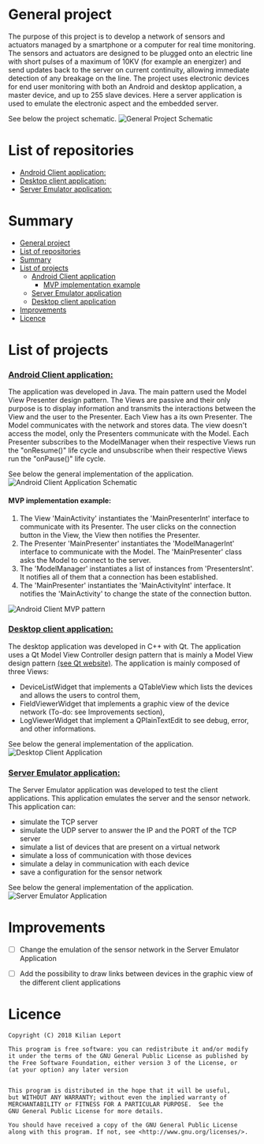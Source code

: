 # General project

The purpose of this project is to develop a network of sensors and actuators managed by a smartphone or a computer for real time monitoring. The sensors and actuators are designed to be plugged onto an electric line with short pulses of a maximum of 10KV (for example an energizer) and send updates back to the server on current continuity, allowing immediate detection of any breakage on the line. The project uses electronic devices for end user monitoring with both an Android and desktop application, a master device, and up to 255 slave devices. Here a server application is used to emulate the electronic aspect and the embedded server.

See below the project schematic. 
<img src="../master/image/schema.png" alt="General Project Schematic"/>

# List of repositories

* [Android Client application:](https://github.com/KilianLeport/androidClientApplication)
* [Desktop client application:](https://github.com/KilianLeport/desktopClientApplication)
* [Server Emulator application:](https://github.com/KilianLeport/serverEmulatorApplication)  

# Summary

* [General project](../master/README.md#General-project)
* [List of repositories](../master/README.md#List-of-repositories)
* [Summary](../master/README.md#Summary)
* [List of projects](../master/README.md#List-of-projects)
  * [Android Client application](../master/README.md#Android-client-application)
    * [MVP implementation example](../master/README.md#MVP-implementation-example)
  * [Server Emulator application](../master/README.md#Server-Emulator-application)
  * [Desktop client application](../master/README.md#Desktop-client-application)
* [Improvements](../master/README.md#Improvements)
* [Licence](../master/README.md#Licence)



# List of projects
### [Android Client application:](https://github.com/KilianLeport/androidClientApplication)
The application was developed in Java. The main pattern used the Model View Presenter design pattern. The Views are passive and their only purpose is to display information and transmits the interactions between the View and the user to the Presenter. Each View has a its own Presenter. The Model communicates with the network and stores data. The view doesn't access the model, only the Presenters communicate with the Model.
Each Presenter subscribes to the ModelManager when their respective Views run the "onResume()" life cycle and unsubscribe when their respective Views run the "onPause()" life cycle.

See below the general implementation of the application.
<img src="../master/image/android_client_application.png" alt="Android Client Application Schematic"/>

#### MVP implementation example:
1. The View 'MainActivity' instantiates the 'MainPresenterInt' interface to communicate with its Presenter. The user clicks on the connection button in the View, the View then notifies the Presenter.
2. The Presenter 'MainPresenter' instantiates the 'ModelManagerInt' interface to communicate with the Model. The 'MainPresenter' class asks the Model to connect to the server.
3. The 'ModelManager' instantiates a list of instances from 'PresentersInt'. It notifies all of them that a connection has been established.
4. The 'MainPresenter' instantiates the 'MainActivityInt' interface. It notifies the 'MainActivity' to change the state of the connection button.
<img src="../master/image/android_client_application_MVP.png" alt="Android Client MVP pattern"/>



### [Desktop client application:](https://github.com/KilianLeport/desktopClientApplication)
The desktop application was developed in C++ with Qt. The application uses a Qt Model View Controller design pattern that is mainly a Model View design pattern [(see Qt website)](https://doc.qt.io/qt-5/model-view-programming.html).
The application is mainly composed of three Views:
* DeviceListWidget that implements a QTableView which lists the devices and allows the users to control them,
* FieldViewerWidget that implements a graphic view of the device network (To-do: see Improvements section),
* LogViewerWidget that implement a QPlainTextEdit to see debug, error, and other informations.

See below the general implementation of the application. 
<img src="../master/image/client_surveillance_schematic.png" alt="Desktop Client Application"/>



### [Server Emulator application:](https://github.com/KilianLeport/serverEmulatorApplication) 
The Server Emulator application was developed to test the client applications. This application emulates the server and the sensor network. 
This application can:
* simulate the TCP server
* simulate the UDP server to answer the IP and the PORT of the TCP server
* simulate a list of devices that are present on a virtual network
* simulate a loss of communication with those devices
* simulate a delay in communication with each device
* save a configuration for the sensor network 

See below the general implementation of the application. 
<img src="../master/image/server_surveillance_schematic.png" alt="Server Emulator Application"/>



# Improvements
- [ ] Change the emulation of the sensor network in the Server Emulator Application
- [ ] Add the possibility to draw links between devices in the graphic view of the different client applications



# Licence

    Copyright (C) 2018 Kilian Leport

    This program is free software: you can redistribute it and/or modify
    it under the terms of the GNU General Public License as published by
    the Free Software Foundation, either version 3 of the License, or
    (at your option) any later version
    

    This program is distributed in the hope that it will be useful,
    but WITHOUT ANY WARRANTY; without even the implied warranty of
    MERCHANTABILITY or FITNESS FOR A PARTICULAR PURPOSE.  See the
    GNU General Public License for more details.
  
    You should have received a copy of the GNU General Public License
    along with this program. If not, see <http://www.gnu.org/licenses/>.
